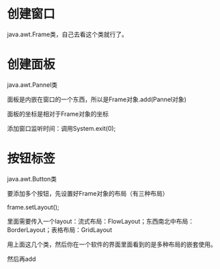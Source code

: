 # 创建窗口

java.awt.Frame类，自己去看这个类就行了。

# 创建面板
java.awt.Pannel类

面板是内嵌在窗口的一个东西，所以是Frame对象.add(Pannel对象)

面板的坐标是相对于Frame对象的坐标

添加窗口监听时间：调用System.exit(0);

# 按钮标签

java.awt.Button类

要添加多个按钮，先设置好Frame对象的布局（有三种布局）

frame.setLayout();

里面需要传入一个layout：流式布局：FlowLayout；东西南北中布局：BorderLayout；表格布局：GridLayout

用上面这几个类，然后你在一个软件的界面里面看到的是多种布局的嵌套使用。

然后再add
